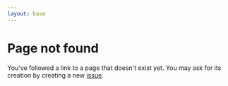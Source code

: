 ```yaml
---
layout: base
---
```


# Page not found

You've followed a link to a page that doesn't exist yet. You may ask for its creation by creating a new <a href="https://github.com/CRESYM/colib0.github.io/issues/new">issue</a>.
